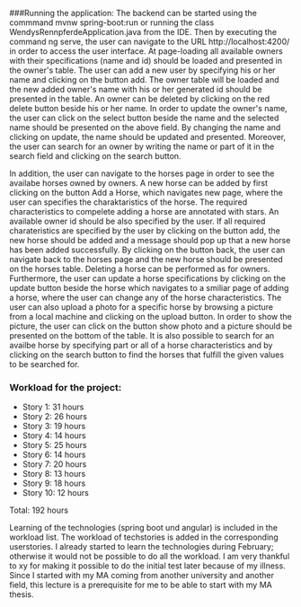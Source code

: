 ###Running the application:
The backend can be started using the commmand mvnw spring-boot:run or running the class WendysRennpferdeApplication.java from the IDE. Then by executing the command ng serve, the user can navigate to the URL http://localhost:4200/ in order to access the user interface.
At page-loading all available owners with their specifications (name and id) should be loaded and presented in the owner's table. The user can add a new user by specifying his or her name and clicking on the button add.
The owner table will be loaded and the new added owner's name with his or her generated id should be presented in the table. An owner can be deleted by clicking on the red delete button beside his or her name.
In order to update the owner's name, the user can click on the select button beside the name and the selected name should be presented on the above field. By changing the name and clicking on update, the name should be updated and presented.
Moreover, the user can search for an owner by writing the name or part of it in the search field and clicking on the search button.

In addition, the user can navigate to the horses page in order to see the availabe horses owned by owners. A new horse can be added by first clicking on the button Add a Horse, which navigates new page, where the user can specifies the charaktaristics of the horse.
The required characteristics to compelete adding a horse are annotated with stars. An available owner id should be also specified by the user. If all required charateristics are specified by the user by clicking on the button add, the new horse should be added and a message should pop up that a new horse has been added successfully.
By clicking on the button back, the user can navigate back to the horses page and the new horse should be presented on the horses table. Deleting a horse can be performed as for owners.
Furthermore, the user can update a horse specifications by clicking on the update button beside the horse which navigates to a smiliar page of adding a horse, where the user can change any of the horse characteristics.
The user can also upload a photo for a specific horse by browsing a picture from a local machine and clicking on the upload button. In order to show the picture, the user can click on the button show photo and a picture should be presented on the bottom of the table.
It is also possible to search for an availbe horse by specifying part or all of a horse characteristics and by clicking on the search button to find the horses that fulfill the given values to be searched for.
  

### Workload for the project:
* Story 1: 31 hours
* Story 2: 26 hours
* Story 3: 19 hours
* Story 4: 14 hours
* Story 5: 25 hours
* Story 6: 14 hours
* Story 7: 20 hours
* Story 8: 13 hours 
* Story 9: 18 hours
* Story 10: 12 hours

Total: 192 hours


Learning of the technologies (spring boot und angular) is included in the workload list.
The workload of techstories is added in the corresponding userstories.
I already started to learn the technologies during February; otherwise it would not be possible to do all the workload.
I am very thankful to xy for making it possible to do the initial test later because of my illness.
Since I started with my MA coming from another university and another field, this lecture is a prerequisite for me to be able to start with my MA thesis.

